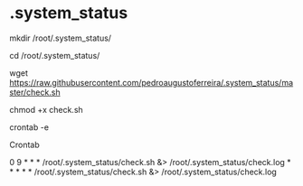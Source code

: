 # .system_status

mkdir /root/.system_status/

cd /root/.system_status/

wget https://raw.githubusercontent.com/pedroaugustoferreira/.system_status/master/check.sh

chmod +x check.sh

crontab -e

Crontab

0 9 * * * /root/.system_status/check.sh &> /root/.system_status/check.log
\* * * * * /root/.system_status/check.sh &> /root/.system_status/check.log

